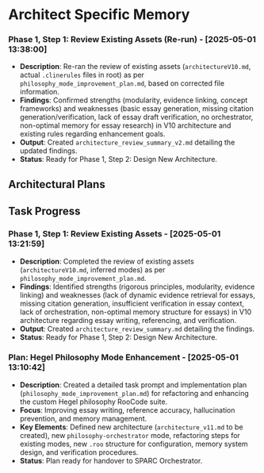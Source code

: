 # Architect Specific Memory
### Phase 1, Step 1: Review Existing Assets (Re-run) - [2025-05-01 13:38:00]
- **Description**: Re-ran the review of existing assets (`architectureV10.md`, actual `.clinerules` files in root) as per `philosophy_mode_improvement_plan.md`, based on corrected file information.
- **Findings**: Confirmed strengths (modularity, evidence linking, concept frameworks) and weaknesses (basic essay generation, missing citation generation/verification, lack of essay draft verification, no orchestrator, non-optimal memory for essay research) in V10 architecture and existing rules regarding enhancement goals.
- **Output**: Created `architecture_review_summary_v2.md` detailing the updated findings.
- **Status**: Ready for Phase 1, Step 2: Design New Architecture.
## Architectural Plans
## Task Progress

### Phase 1, Step 1: Review Existing Assets - [2025-05-01 13:21:59]
- **Description**: Completed the review of existing assets (`architectureV10.md`, inferred modes) as per `philosophy_mode_improvement_plan.md`.
- **Findings**: Identified strengths (rigorous principles, modularity, evidence linking) and weaknesses (lack of dynamic evidence retrieval for essays, missing citation generation, insufficient verification in essay context, lack of orchestration, non-optimal memory structure for essays) in V10 architecture regarding essay writing, referencing, and verification.
- **Output**: Created `architecture_review_summary.md` detailing the findings.
- **Status**: Ready for Phase 1, Step 2: Design New Architecture.
<!-- Append new plans using the format below -->

### Plan: Hegel Philosophy Mode Enhancement - [2025-05-01 13:10:42]
- **Description**: Created a detailed task prompt and implementation plan (`philosophy_mode_improvement_plan.md`) for refactoring and enhancing the custom Hegel philosophy RooCode suite.
- **Focus**: Improving essay writing, reference accuracy, hallucination prevention, and memory management.
- **Key Elements**: Defined new architecture (`architecture_v11.md` to be created), new `philosophy-orchestrator` mode, refactoring steps for existing modes, new `.roo` structure for configuration, memory system design, and verification procedures.
- **Status**: Plan ready for handover to SPARC Orchestrator.
<!-- Entries below should be added reverse chronologically (newest first) -->